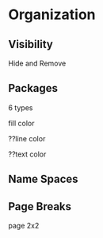 # Organization

## Visibility

Hide and Remove

## Packages

6 types

fill color

??line color

??text color

## Name Spaces

## Page Breaks

page 2x2

